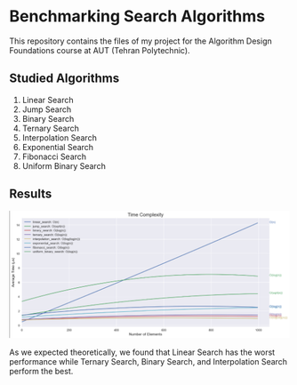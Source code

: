 # Benchmarking Search Algorithms

This repository contains the files of my project for the Algorithm Design
Foundations course at AUT (Tehran Polytechnic).

## Studied Algorithms

1. Linear Search
2. Jump Search
3. Binary Search
4. Ternary Search
5. Interpolation Search
6. Exponential Search
7. Fibonacci Search
8. Uniform Binary Search

## Results

![Results](./screenshots/results.png)

As we expected theoretically, we found that Linear Search has the worst
performance while Ternary Search, Binary Search, and Interpolation Search
perform the best.
